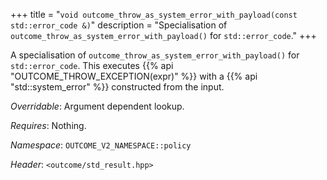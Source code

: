 +++
title = "`void outcome_throw_as_system_error_with_payload(const std::error_code &)`"
description = "Specialisation of `outcome_throw_as_system_error_with_payload()` for `std::error_code`."
+++

A specialisation of `outcome_throw_as_system_error_with_payload()` for `std::error_code`. This executes {{% api "OUTCOME_THROW_EXCEPTION(expr)" %}} with a {{% api "std::system_error" %}} constructed from the input.

*Overridable*: Argument dependent lookup.

*Requires*: Nothing.

*Namespace*: `OUTCOME_V2_NAMESPACE::policy`

*Header*: `<outcome/std_result.hpp>`
